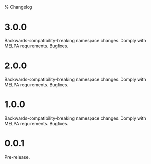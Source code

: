 % Changelog

3.0.0
==

Backwards-compatibility-breaking namespace changes. 
Comply with MELPA requirements.
Bugfixes.

2.0.0
==

Backwards-compatibility-breaking namespace changes. 
Comply with MELPA requirements.
Bugfixes.

1.0.0
==

Backwards-compatibility-breaking namespace changes. 
Comply with MELPA requirements.
Bugfixes.

0.0.1
==

Pre-release.
